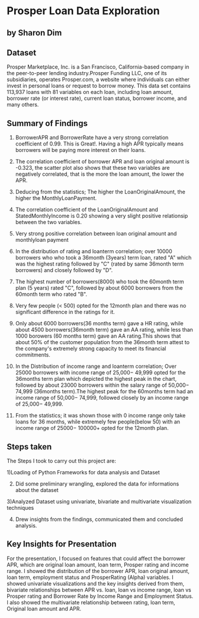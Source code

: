 # Prosper Loan Data Exploration


## by Sharon Dim


## Dataset

Prosper Marketplace, Inc. is a San Francisco, California-based company in the peer-to-peer lending industry.Prosper Funding LLC, one of its subsidiaries, operates Prosper.com, a website where individuals can either invest in personal loans or request to borrow money.
This data set contains 113,937 loans with 81 variables on each loan, including loan amount, borrower rate (or interest rate), current loan status, borrower income, and many others.


## Summary of Findings

1) BorrowerAPR and BorrowerRate have a very strong correlation coefficient of 0.99. This is Great!. Having a high APR typically means borrowers will be paying more interest on their loans.

2) The correlation coefficient of borrower APR and loan original amount is -0.323, the scatter plot also shows that these two variables are negatively correlated, that is the more the loan amount, the lower the APR.

3) Deducing from the statistics; The higher the LoanOriginalAmount, the higher the MonthlyLoanPayment.

4) The correlation coefficient of the LoanOriginalAmount and StatedMonthlyIncome is 0.20 showing a very slight positive relationsip between the two variables.

5) Very strong positive correlation between loan original amount and monthlyloan payment

6) In the distribution of rating and loanterm correlation; over 10000 borrowers who who took a 36month (3years) term loan, rated "A" which was the highest rating followed by "C" (rated by same 36month term borrowers) and closely followed by "D".

7) The highest number of borrowers(8000) who took the 60month term plan (5 years) rated "C", followed by about 6000 borrowers from the 60month term who rated "B".

8) Very few people (< 500) opted for the 12month plan and there was no significant difference in the ratings for it.

9) Only about 6000 borrowers(36 months term) gave a HR rating, while about 4500 borrowers(36month term) gave an AA rating, while less than 1000 borowers (60 months term) gave an AA rating.This shows that about 50% of the customer population from the 36month term attest to the company's extremely strong capacity to meet its financial commitments.

10) In the Distribution of income range and loanterm correlation; Over 25000 borrowers with income range of  25,000− 49,999 opted for the 36months term plan which depicted the highest peak in the chart, followed by about 23000 borrowers within the salary range of  50,000− 74,999 (36months term).The highest peak for the 60months term had an income range of  50,000− 74,999, followed closely by an income range of  25,000− 49,999.

11) From the statistics; it was shown those with 0 income range only take loans for 36 months, while extremely few people(below 50) with an income range of  25000− 100000+ opted for the 12month plan.


## Steps taken

The Steps I took to carry out this project are:

1)Loading of Python Frameworks for data analysis and Dataset

2) Did some preliminary wrangling, explored the data for informations about the dataset

3)Analyzed Dataset using univariate, bivariate and multivariate visualization techniques

4) Drew insights from the findings, communicated them and concluded analysis.


## Key Insights for Presentation

For the presentation, I focused on features that could affect the borrower APR, which are original loan amount, loan term, Prosper rating and income range. I showed the distribution of the borrower APR, loan original amount, loan term, employment status and ProsperRating (Alpha) variables. I showed univariate visualizations and the key insights derived from them, bivariate relationships between APR vs. loan, loan vs income range, loan vs Prosper rating and Borrower Rate by Income Range and Employment Status.  I also showed the multivariate relationship between rating, loan term, Original loan amount and APR.
